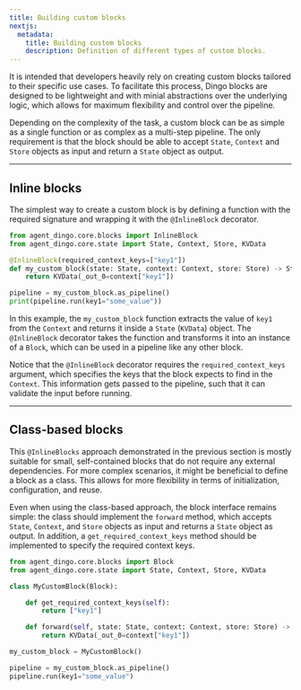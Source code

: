 ```yaml
---
title: Building custom blocks
nextjs:
  metadata:
    title: Building custom blocks
    description: Definition of different types of custom blocks.
---
```


It is intended that developers heavily rely on creating custom blocks tailored to their specific use cases. To facilitate this process, Dingo blocks are designed to be lightweight and with minial abstractions over the underlying logic, which allows for maximum flexibility and control over the pipeline.

Depending on the complexity of the task, a custom block can be as simple as a single function or as complex as a multi-step pipeline. The only requirement is that the block should be able to accept `State`, `Context` and `Store` objects as input and return a `State` object as output.

---

## Inline blocks

The simplest way to create a custom block is by defining a function with the required signature and wrapping it with the `@InlineBlock` decorator.

```python
from agent_dingo.core.blocks import InlineBlock
from agent_dingo.core.state import State, Context, Store, KVData

@InlineBlock(required_context_keys=["key1"])
def my_custom_block(state: State, context: Context, store: Store) -> State:
    return KVData(_out_0=context["key1"])

pipeline = my_custom_block.as_pipeline()
print(pipeline.run(key1="some_value"))
```

In this example, the `my_custom_block` function extracts the value of `key1` from the `Context` and returns it inside a `State` (`KVData`) object. The `@InlineBlock` decorator takes the function and transforms it into an instance of a `Block`, which can be used in a pipeline like any other block.

Notice that the `@InlineBlock` decorator requires the `required_context_keys` argument, which specifies the keys that the block expects to find in the `Context`. This information gets passed to the pipeline, such that it can validate the input before running.

---

## Class-based blocks

This `@InlineBlocks` approach demonstrated in the previous section is mostly suitable for small, self-contained blocks that do not require any external dependencies. For more complex scenarios, it might be beneficial to define a block as a class. This allows for more flexibility in terms of initialization, configuration, and reuse.

Even when using the class-based approach, the block interface remains simple: the class should implement the `forward` method, which accepts `State`, `Context`, and `Store` objects as input and returns a `State` object as output. In addition, a `get_required_context_keys` method should be implemented to specify the required context keys.

```python
from agent_dingo.core.blocks import Block
from agent_dingo.core.state import State, Context, Store, KVData

class MyCustomBlock(Block):

    def get_required_context_keys(self):
        return ["key1"]

    def forward(self, state: State, context: Context, store: Store) -> State:
        return KVData(_out_0=context["key1"])

my_custom_block = MyCustomBlock()

pipeline = my_custom_block.as_pipeline()
pipeline.run(key1="some_value")
```
